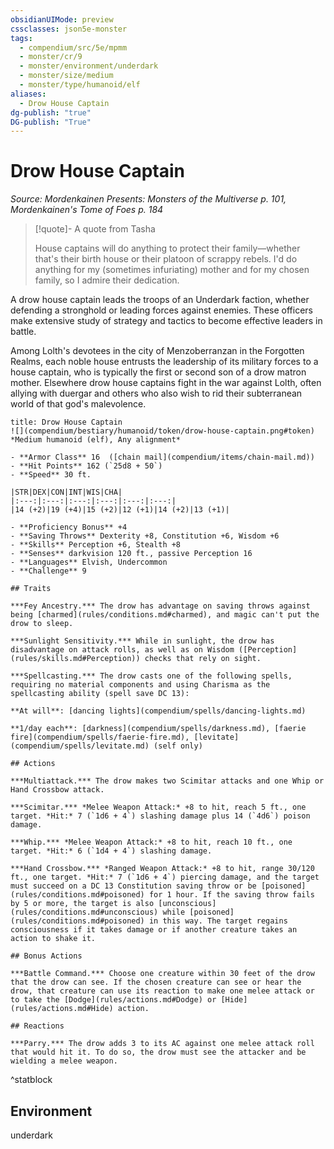 ```yaml
---
obsidianUIMode: preview
cssclasses: json5e-monster
tags:
  - compendium/src/5e/mpmm
  - monster/cr/9
  - monster/environment/underdark
  - monster/size/medium
  - monster/type/humanoid/elf
aliases:
  - Drow House Captain
dg-publish: "true"
DG-publish: "True"
---
```

# Drow House Captain
*Source: Mordenkainen Presents: Monsters of the Multiverse p. 101, Mordenkainen's Tome of Foes p. 184*  

> [!quote]- A quote from Tasha  
> 
> House captains will do anything to protect their family—whether that's their birth house or their platoon of scrappy rebels. I'd do anything for my (sometimes infuriating) mother and for my chosen family, so I admire their dedication.

A drow house captain leads the troops of an Underdark faction, whether defending a stronghold or leading forces against enemies. These officers make extensive study of strategy and tactics to become effective leaders in battle.

Among Lolth's devotees in the city of Menzoberranzan in the Forgotten Realms, each noble house entrusts the leadership of its military forces to a house captain, who is typically the first or second son of a drow matron mother. Elsewhere drow house captains fight in the war against Lolth, often allying with duergar and others who also wish to rid their subterranean world of that god's malevolence.

```ad-statblock
title: Drow House Captain
![](compendium/bestiary/humanoid/token/drow-house-captain.png#token)
*Medium humanoid (elf), Any alignment*

- **Armor Class** 16  ([chain mail](compendium/items/chain-mail.md))
- **Hit Points** 162 (`25d8 + 50`)
- **Speed** 30 ft.

|STR|DEX|CON|INT|WIS|CHA|
|:---:|:---:|:---:|:---:|:---:|:---:|
|14 (+2)|19 (+4)|15 (+2)|12 (+1)|14 (+2)|13 (+1)|

- **Proficiency Bonus** +4
- **Saving Throws** Dexterity +8, Constitution +6, Wisdom +6
- **Skills** Perception +6, Stealth +8
- **Senses** darkvision 120 ft., passive Perception 16
- **Languages** Elvish, Undercommon
- **Challenge** 9

## Traits

***Fey Ancestry.*** The drow has advantage on saving throws against being [charmed](rules/conditions.md#charmed), and magic can't put the drow to sleep.

***Sunlight Sensitivity.*** While in sunlight, the drow has disadvantage on attack rolls, as well as on Wisdom ([Perception](rules/skills.md#Perception)) checks that rely on sight.

***Spellcasting.*** The drow casts one of the following spells, requiring no material components and using Charisma as the spellcasting ability (spell save DC 13):

**At will**: [dancing lights](compendium/spells/dancing-lights.md)

**1/day each**: [darkness](compendium/spells/darkness.md), [faerie fire](compendium/spells/faerie-fire.md), [levitate](compendium/spells/levitate.md) (self only)

## Actions

***Multiattack.*** The drow makes two Scimitar attacks and one Whip or Hand Crossbow attack.

***Scimitar.*** *Melee Weapon Attack:* +8 to hit, reach 5 ft., one target. *Hit:* 7 (`1d6 + 4`) slashing damage plus 14 (`4d6`) poison damage.

***Whip.*** *Melee Weapon Attack:* +8 to hit, reach 10 ft., one target. *Hit:* 6 (`1d4 + 4`) slashing damage.

***Hand Crossbow.*** *Ranged Weapon Attack:* +8 to hit, range 30/120 ft., one target. *Hit:* 7 (`1d6 + 4`) piercing damage, and the target must succeed on a DC 13 Constitution saving throw or be [poisoned](rules/conditions.md#poisoned) for 1 hour. If the saving throw fails by 5 or more, the target is also [unconscious](rules/conditions.md#unconscious) while [poisoned](rules/conditions.md#poisoned) in this way. The target regains consciousness if it takes damage or if another creature takes an action to shake it.

## Bonus Actions

***Battle Command.*** Choose one creature within 30 feet of the drow that the drow can see. If the chosen creature can see or hear the drow, that creature can use its reaction to make one melee attack or to take the [Dodge](rules/actions.md#Dodge) or [Hide](rules/actions.md#Hide) action.

## Reactions

***Parry.*** The drow adds 3 to its AC against one melee attack roll that would hit it. To do so, the drow must see the attacker and be wielding a melee weapon.
```
^statblock

## Environment

underdark